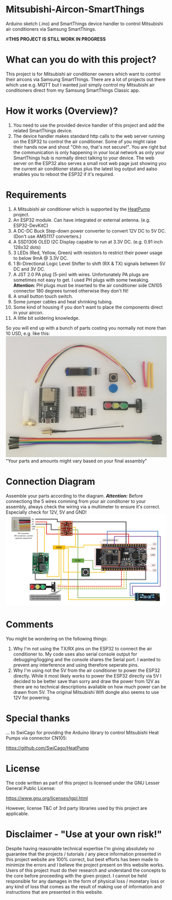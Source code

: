# Mitsubishi-Aircon-SmartThings
Arduino sketch (.ino) and SmartThings device handler to control Mitsubishi air conditioners via Samsung SmartThings.

#**THIS PROJECT IS STILL WORK IN PROGRESS**

# What can you do with this project?
This project is for Mitsubishi air conditioner owners which want to control their aircons via Samsung SmartThings.
There are a lot of projects out there which use e.g. MQTT but I wanted just simply control my Mitsubishi air conditioners direct from my Samsung SmartThings Classic app.

# How it works (Overview)?
1. You need to use the provided device handler of this project and add the related SmartThings device.
2. The device handler makes standard http calls to the web server running on the ESP32 to control the air conditioner.
Some of you might raise their hands now and shout "Ohh no, that's not secure!". You are right but the communication is only happening in your local network as only your SmartThings hub is normally direct talking to your device. 
The web server on the ESP32 also serves a small root web page just showing you the current air conditioner status plus the latest log output and aalso enables you to reboot the ESP32 if it's required.

# Requirements 
1. A Mitsubishi air conditioner which is supported by the [HeatPump](https://github.com/SwiCago/HeatPump) project.
2. An ESP32 module. Can have integrated or external antenna. (e.g. ESP32-DevKitC)
3. A DC-DC Buck Step-down power converter to convert 12V DC to 5V DC. (Don't use AMS1117 converters.)
4. A SSD1306 OLED I2C Display capable to run at 3.3V DC. (e.g. 0.91 inch 128x32 dots)
5. 3 LEDs (Red, Yellow, Green) with resistors to restrict their power usage to below 9mA @ 3.3V DC.
6. 1 Bi-Directional Logic Level Shifter to shift (RX & TX) signals between 5V DC and 3V DC.
7. A JST 2.0 PA plug (5-pin) with wires. Unfortunately PA plugs are sometimes not easy to get. I used PH plugs with some tweaking. **Attention:** PH plugs must be inserted to the air conditioner side CN105 connector 180 degrees turned otherwise they don't fit!
8. A small button touch switch.
9. Some jumper cables and heat shrinking tubing.
10. Some kind of housing if you don't want to place the components direct in your aircon.
11. A little bit soldering knowledge.

So you will end up with a bunch of parts costing you normally not more than 10 USD, e.g. like this:
![Parts List](https://github.com/JMan7777/Mitsubishi-Aircon-SmartThings/blob/master/Parts.jpg)
"Your parts and amounts might vary based on your final assambly"

# Connection Diagram
Assemble your parts according to the diagram. 
**_Attention:_** Before connectiong the 5 wires comming from your air conditoner to your assembly, always check the wiring via a multimeter to ensure it's correct. Especially check for 12V, 5V and GND!
![Connection Diagram](https://github.com/JMan7777/Mitsubishi-Aircon-SmartThings/blob/master/Connection_Diagramm.jpg)

# Comments
You might be wondering on the following things:
1. Why I'm not using the TX/RX pins on the ESP32 to connect the air conditioner to. My code uses also serial console output for debugging/logging and the console shares the Serial port. I wanted to prevent any interference and using therefore seperate pins.
2. Why I'm using not the 5V from the air conditioner to power the ESP32 directly. While it most likely works to power the ESP32 directly via 5V I decided to be better save than sorry and draw the power from 12V as there are no technical descriptions available on how much power can be drawn from 5V. The original Mitsubishi Wifi dongle also seems to use 12V for powering.

# Special thanks
... to SwiCago for providing the Arduino library to control Mitsubishi Heat Pumps via connector CN105:

https://github.com/SwiCago/HeatPump

# License
The code written as part of this project is licensed under the GNU Lesser General Public License:

https://www.gnu.org/licenses/lgpl.html

However, license T&C of 3rd party libraries used by this project are applicable.

# Disclaimer - "Use at your own risk!"
Despite having reasonable technical expertise I'm giving absolutely no guarantee that the projects / tutorials / any piece information presented in this project website are 100% correct, but best efforts has been made to minimize the errors and I believe the project present on this website works. Users of this project must do their research and understand the concepts to the core before proceeding with the given project.
I cannot be held responsible for any damages in the form of physical loss / monetary loss or any kind of loss that comes as the result of making use of information and instructions that are presented in this website.
